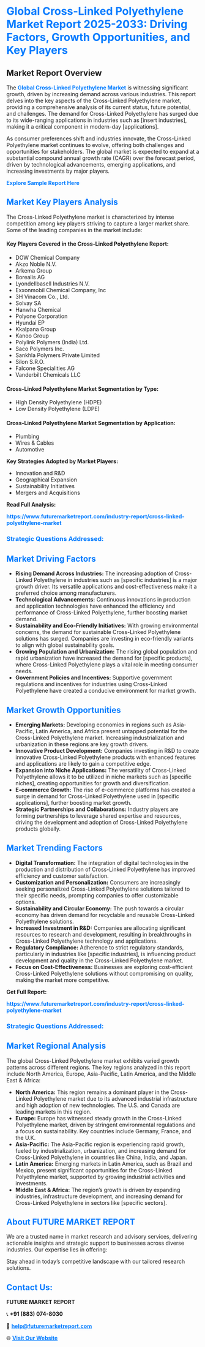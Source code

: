 <h1 style="color: #007BFF;">Global Cross-Linked Polyethylene Market Report 2025-2033: Driving Factors, Growth Opportunities, and Key Players</h1>

<section id="overview">
<h2>Market Report Overview</h2>
<p>The <a href="https://www.futuremarketreport.com/industry-report/cross-linked-polyethylene-market" style="color: #007BFF; text-decoration: none;"><strong>Global Cross-Linked Polyethylene Market</strong></a> is witnessing significant growth, driven by increasing demand across various industries. This report delves into the key aspects of the Cross-Linked Polyethylene market, providing a comprehensive analysis of its current status, future potential, and challenges. The demand for Cross-Linked Polyethylene has surged due to its wide-ranging applications in industries such as [insert industries], making it a critical component in modern-day [applications].</p>
<p>As consumer preferences shift and industries innovate, the Cross-Linked Polyethylene market continues to evolve, offering both challenges and opportunities for stakeholders. The global market is expected to expand at a substantial compound annual growth rate (CAGR) over the forecast period, driven by technological advancements, emerging applications, and increasing investments by major players.</p>
</section>

<section id="overview">
<p><a href="https://www.futuremarketreport.com/request-sample/reportId=57860" style="color: #007BFF; text-decoration: none;"><strong>Explore Sample Report Here</strong></a></p>
</section>

<section id="key-players">
<h2 style="color: #007BFF;">Market Key Players Analysis</h2>
<p>The Cross-Linked Polyethylene market is characterized by intense competition among key players striving to capture a larger market share. Some of the leading companies in the market include:</p>
<h4>Key Players Covered in the Cross-Linked Polyethylene Report:</h4>
<ul><li>DOW Chemical Company</li><li>Akzo Noble N.V.</li><li>Arkema Group</li><li>Borealis AG</li><li>Lyondellbasell Industries N.V.</li><li>Exxonmobil Chemical Company, Inc</li><li>3H Vinacom Co., Ltd.</li><li>Solvay SA</li><li>Hanwha Chemical</li><li>Polyone Corporation</li><li>Hyundai EP</li><li>Kkalpana Group</li><li>Kanoo Group</li><li>Polylink Polymers (India) Ltd.</li><li>Saco Polymers Inc.</li><li>Sankhla Polymers Private Limited</li><li>Silon S.R.O.</li><li>Falcone Specialities AG</li><li>Vanderbilt Chemicals LLC</li></ul>
<h4>Cross-Linked Polyethylene Market Segmentation by Type:</h4>
<ul><li>High Density Polyethylene (HDPE)</li><li>Low Density Polyethylene (LDPE)</li></ul>

<h4>Cross-Linked Polyethylene Market Segmentation by Application:</h4>
<ul><li>Plumbing</li><li>Wires &amp; Cables</li><li>Automotive</li></ul>
<p><strong>Key Strategies Adopted by Market Players:</strong></p>
<ul>
<li>Innovation and R&D</li>
<li>Geographical Expansion</li>
<li>Sustainability Initiatives</li>
<li>Mergers and Acquisitions</li>
</ul>
</section>

<section>
<p><strong>Read Full Analysis: </strong></p><a href="https://www.futuremarketreport.com/industry-report/cross-linked-polyethylene-market" style="color: #007BFF; text-decoration: none;"><strong>https://www.futuremarketreport.com/industry-report/cross-linked-polyethylene-market</strong></a>
<h3 style="color: #007BFF;">Strategic Questions Addressed:</h3>
</section>

<section id="driving-factors">
<h2 style="color: #007BFF;">Market Driving Factors</h2>
<ul>
<li><strong>Rising Demand Across Industries:</strong> The increasing adoption of Cross-Linked Polyethylene in industries such as [specific industries] is a major growth driver. Its versatile applications and cost-effectiveness make it a preferred choice among manufacturers.</li>
<li><strong>Technological Advancements:</strong> Continuous innovations in production and application technologies have enhanced the efficiency and performance of Cross-Linked Polyethylene, further boosting market demand.</li>
<li><strong>Sustainability and Eco-Friendly Initiatives:</strong> With growing environmental concerns, the demand for sustainable Cross-Linked Polyethylene solutions has surged. Companies are investing in eco-friendly variants to align with global sustainability goals.</li>
<li><strong>Growing Population and Urbanization:</strong> The rising global population and rapid urbanization have increased the demand for [specific products], where Cross-Linked Polyethylene plays a vital role in meeting consumer needs.</li>
<li><strong>Government Policies and Incentives:</strong> Supportive government regulations and incentives for industries using Cross-Linked Polyethylene have created a conducive environment for market growth.</li>
</ul>
</section>

<section id="growth-opportunities">
<h2 style="color: #007BFF;">Market Growth Opportunities</h2>
<ul>
<li><strong>Emerging Markets:</strong> Developing economies in regions such as Asia-Pacific, Latin America, and Africa present untapped potential for the Cross-Linked Polyethylene market. Increasing industrialization and urbanization in these regions are key growth drivers.</li>
<li><strong>Innovative Product Development:</strong> Companies investing in R&D to create innovative Cross-Linked Polyethylene products with enhanced features and applications are likely to gain a competitive edge.</li>
<li><strong>Expansion into Niche Applications:</strong> The versatility of Cross-Linked Polyethylene allows it to be utilized in niche markets such as [specific niches], creating opportunities for growth and diversification.</li>
<li><strong>E-commerce Growth:</strong> The rise of e-commerce platforms has created a surge in demand for Cross-Linked Polyethylene used in [specific applications], further boosting market growth.</li>
<li><strong>Strategic Partnerships and Collaborations:</strong> Industry players are forming partnerships to leverage shared expertise and resources, driving the development and adoption of Cross-Linked Polyethylene products globally.</li>
</ul>
</section>

<section id="trending-factors">
<h2 style="color: #007BFF;">Market Trending Factors</h2>
<ul>
<li><strong>Digital Transformation:</strong> The integration of digital technologies in the production and distribution of Cross-Linked Polyethylene has improved efficiency and customer satisfaction.</li>
<li><strong>Customization and Personalization:</strong> Consumers are increasingly seeking personalized Cross-Linked Polyethylene solutions tailored to their specific needs, prompting companies to offer customizable options.</li>
<li><strong>Sustainability and Circular Economy:</strong> The push towards a circular economy has driven demand for recyclable and reusable Cross-Linked Polyethylene solutions.</li>
<li><strong>Increased Investment in R&D:</strong> Companies are allocating significant resources to research and development, resulting in breakthroughs in Cross-Linked Polyethylene technology and applications.</li>
<li><strong>Regulatory Compliance:</strong> Adherence to strict regulatory standards, particularly in industries like [specific industries], is influencing product development and quality in the Cross-Linked Polyethylene market.</li>
<li><strong>Focus on Cost-Effectiveness:</strong> Businesses are exploring cost-efficient Cross-Linked Polyethylene solutions without compromising on quality, making the market more competitive.</li>
</ul>
</section>

<section>
<p><strong>Get Full Report: </strong></p><a href="https://www.futuremarketreport.com/industry-report/cross-linked-polyethylene-market" style="color: #007BFF; text-decoration: none;"><strong>https://www.futuremarketreport.com/industry-report/cross-linked-polyethylene-market</strong></a>
<h3 style="color: #007BFF;">Strategic Questions Addressed:</h3>
</section>


<section id="regional-analysis">
<h2 style="color: #007BFF;">Market Regional Analysis</h2>
<p>The global Cross-Linked Polyethylene market exhibits varied growth patterns across different regions. The key regions analyzed in this report include North America, Europe, Asia-Pacific, Latin America, and the Middle East & Africa:</p>
<ul>
<li><strong>North America:</strong> This region remains a dominant player in the Cross-Linked Polyethylene market due to its advanced industrial infrastructure and high adoption of new technologies. The U.S. and Canada are leading markets in this region.</li>
<li><strong>Europe:</strong> Europe has witnessed steady growth in the Cross-Linked Polyethylene market, driven by stringent environmental regulations and a focus on sustainability. Key countries include Germany, France, and the U.K.</li>
<li><strong>Asia-Pacific:</strong> The Asia-Pacific region is experiencing rapid growth, fueled by industrialization, urbanization, and increasing demand for Cross-Linked Polyethylene in countries like China, India, and Japan.</li>
<li><strong>Latin America:</strong> Emerging markets in Latin America, such as Brazil and Mexico, present significant opportunities for the Cross-Linked Polyethylene market, supported by growing industrial activities and investments.</li>
<li><strong>Middle East & Africa:</strong> The region’s growth is driven by expanding industries, infrastructure development, and increasing demand for Cross-Linked Polyethylene in sectors like [specific sectors].</li>
</ul>
</section>

<footer>
<h2 style="color: #007BFF;">About FUTURE MARKET REPORT</h2>
<p>We are a trusted name in market research and advisory services, delivering actionable insights and strategic support to businesses across diverse industries. Our expertise lies in offering:</p>

<p>Stay ahead in today’s competitive landscape with our tailored research solutions.</p>

<h2 style="color: #007BFF;">Contact Us:</h2>
<p><strong>FUTURE MARKET REPORT</strong></p>
<p>📞 <strong>+91 (883) 074-8030</strong></p>
<p>📧 <strong><a href="mailto:help@futuremarketreport.com" style="color: #007BFF;">help@futuremarketreport.com</a></strong></p>
<p>🌐 <strong><a href="https://www.futuremarketreport.com/" style="color: #007BFF;">Visit Our Website</a></strong></p>
</footer>